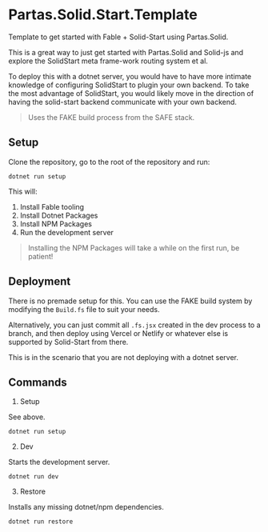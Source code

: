 # Partas.Solid.Start.Template

Template to get started with Fable + Solid-Start using Partas.Solid.

This is a great way to just get started with Partas.Solid and Solid-js and explore the SolidStart meta frame-work routing system et al.

To deploy this with a dotnet server, you would have to have more intimate knowledge of configuring SolidStart to plugin your own backend. To take the most advantage of SolidStart, you would likely move in the direction of having the solid-start backend communicate with your own backend.

> Uses the FAKE build process from the SAFE stack.

## Setup

Clone the repository, go to the root of the repository and run:

```
dotnet run setup
```

This will:
1. Install Fable tooling
2. Install Dotnet Packages
3. Install NPM Packages
4. Run the development server

> Installing the NPM Packages will take a while on the first run, be patient!

## Deployment

There is no premade setup for this. You can use the FAKE build system by modifying the `Build.fs` file to suit your needs.

Alternatively, you can just commit all `.fs.jsx` created in the dev process to a branch, and then deploy using Vercel or Netlify or whatever else is supported by Solid-Start from there.

This is in the scenario that you are not deploying with a dotnet server.

## Commands

1. Setup

See above.

```
dotnet run setup
```

2. Dev

Starts the development server.

```
dotnet run dev
```

3. Restore

Installs any missing dotnet/npm dependencies.

```
dotnet run restore
```
